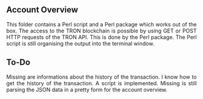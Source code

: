 ## Account Overview

<p align="justify">This folder contains a Perl script and a Perl package which works out of 
the box. The access to the TRON blockchain is possible by using GET or POST HTTP requests
of the TRON API. This is done by the Perl package. The Perl script is still organising the 
output into the terminal window.</p>

## To-Do

<p align="justify">Missing are informations about the history of the transaction. I know how 
to get the history of the transaction. A script is implemented. Missing is still parsing the 
JSON data in a pretty form for the account overview.</p>


